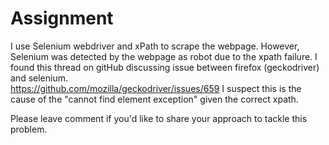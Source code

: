 # Assignment


I use Selenium webdriver and xPath to scrape the webpage. 
However, Selenium was detected by the webpage as robot due to the xpath failure. 
I found this thread on gitHub discussing issue between firefox (geckodriver) and selenium.  
https://github.com/mozilla/geckodriver/issues/659
I suspect this is the cause of the "cannot find element exception" given the correct xpath.

Please leave comment if you'd like to share your approach to tackle this problem. 
